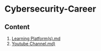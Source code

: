 # Cybersecurity-Career

## Content
1. [Learning Platform(s).md](https://github.com/AdaniKamal/Cybersecurity-Career/blob/main/Learning%20platform(s).md)
2. [Youtube Channel.md)](https://github.com/AdaniKamal/Cybersecurity-Career/blob/main/Youtube%20Channel.md)
